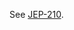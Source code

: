 See [JEP-210](https://github.com/jenkinsci/jep/blob/master/jep/210/README.adoc#prototype-implementation).
